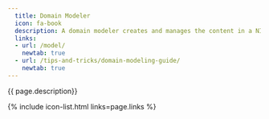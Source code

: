 ```yaml
---
  title: Domain Modeler
  icon: fa-book
  description: A domain modeler creates and manages the content in a NIEM domain.
  links:
  - url: /model/
    newtab: true
  - url: /tips-and-tricks/domain-modeling-guide/
    newtab: true
---
```


{{ page.description}}

{% include icon-list.html links=page.links %}
